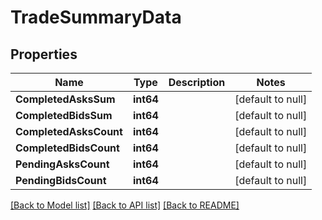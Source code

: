 # TradeSummaryData

## Properties
Name | Type | Description | Notes
------------ | ------------- | ------------- | -------------
**CompletedAsksSum** | **int64** |  | [default to null]
**CompletedBidsSum** | **int64** |  | [default to null]
**CompletedAsksCount** | **int64** |  | [default to null]
**CompletedBidsCount** | **int64** |  | [default to null]
**PendingAsksCount** | **int64** |  | [default to null]
**PendingBidsCount** | **int64** |  | [default to null]

[[Back to Model list]](../README.md#documentation-for-models) [[Back to API list]](../README.md#documentation-for-api-endpoints) [[Back to README]](../README.md)


